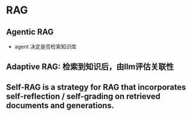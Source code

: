 # RAG
## Agentic RAG
- agent 决定是否检索知识库

## Adaptive RAG: 检索到知识后，由llm评估关联性
## Self-RAG is a strategy for RAG that incorporates self-reflection / self-grading on retrieved documents and generations.
